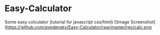 # Easy-Calculator
Some easy colculator (tutorial for javascript css/html)
![Image Screenshot](https://github.com/avedensky/Easy-Calculator/raw/master/res/calc.png
